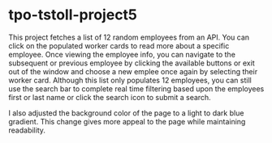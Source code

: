 # tpo-tstoll-project5
This project fetches a list of 12 random employees from an API. You can click on the populated worker cards to read more about a specific employee. Once viewing the employee info, you can navigate to the subsequent or previous employee by clicking the available buttons or exit out of the window and choose a new emplee once again by selecting their worker card. Although this list only populates 12 employees, you can still use the search bar to complete real time filtering based upon the employees first or last name or click the search icon to submit a search.

I also adjusted the background color of the page to a light to dark blue gradient. This change gives more appeal to the page while maintaining readability.
